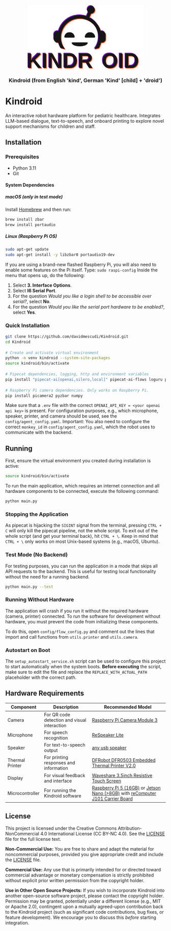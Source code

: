 <div align="center">

  <picture>
    <source media="(prefers-color-scheme: dark)" srcset="https://raw.githubusercontent.com/davidmescudi/Kindroid/refs/heads/main/images/logo_dark.svg">
    <source media="(prefers-color-scheme: light)" srcset="https://raw.githubusercontent.com/davidmescudi/Kindroid/refs/heads/main/images/logo_light.svg">
    <img alt="kindroid logo" src="https://raw.githubusercontent.com/davidmescudi/Kindroid/refs/heads/main/images/logo_light.svg" height="200" style="max-width: 100%;">
  </picture>

### Kindroid (from English 'kind', German 'Kind' [child] + 'droid')
</div>

# Kindroid
An interactive robot hardware platform for pediatric healthcare. Integrates LLM-based dialogue, text-to-speech, and onboard printing to explore novel support mechanisms for children and staff.

## Installation

### Prerequisites

- Python 3.11
- Git

#### System Dependencies

##### macOS (only in test mode)
Install [Homebrew](https://brew.sh/) and then run:
```bash
brew install zbar
brew install portaudio
```

##### Linux (Raspberry Pi OS)
```bash
sudo apt-get update
sudo apt-get install -y libzbar0 portaudio19-dev
```

If you are using a brand-new flashed Raspberry Pi, you will also need to enable some features on the Pi itself. Type:
`sudo raspi-config`
Inside the menu that opens up, do the following:
1. Select **3. Interface Options**.
2. Select **I6 Serial Port**.
3. For the question *Would you like a login shell to be accessible over serial?*, select **No**.
4. For the question *Would you like the serial port hardware to be enabled?*, select **Yes**.

### Quick Installation

```bash
git clone https://github.com/davidmescudi/Kindroid.git
cd Kindroid

# Create and activate virtual environment
python -m venv kindroid --system-site-packages
source kindroid/bin/activate

# Pipecat dependencies, logging, http and environment variables
pip install "pipecat-ai[openai,silero,local]" pipecat-ai-flows loguru python-dotenv aiohttp PyYAML gpiozero pygame

# Raspberry Pi camera dependencies. Only works on Raspberry Pi.
pip install picamera2 pyzbar numpy
```

Make sure that a `.env` file with the correct `OPENAI_API_KEY = <your openai api key>` is present. For configuration purposes, e.g., which microphone, speaker, printer, and camera should be used, see the `config/agent_config.yaml`. Important: You also need to configure the correct `monkey_id` in `config/agent_config.yaml`, which the robot uses to communicate with the backend.

## Running
First, ensure the virtual environment you created during installation is active:
```bash
source kindroid/bin/activate
```
To run the main application, which requires an internet connection and all hardware components to be connected, execute the following command:
```bash
python main.py
```

### Stopping the Application
As pipecat is hijacking the `SIGINT` signal from the terminal, pressing `CTRL + C` will only kill the pipecat pipeline, not the whole script. To exit out of the whole script (and get your terminal back), hit `CTRL + \`. Keep in mind that `CTRL + \` only works on most Unix-based systems (e.g., macOS, Ubuntu).

### Test Mode (No Backend)
For testing purposes, you can run the application in a mode that skips all API requests to the backend. This is useful for testing local functionality without the need for a running backend.
```bash
python main.py --test
```
### Running Without Hardware
The application will crash if you run it without the required hardware (camera, printer) connected. To run the software for development without hardware, you must prevent the code from initializing these components.

To do this, open `config/flow_config.py` and comment out the lines that import and call functions from `utils.printer` and `utils.camera`.

### Autostart on Boot
The `setup_autostart_service.sh` script can be used to configure this project to start automatically when the system boots. **Before executing** the script, make sure to edit the file and replace the `REPLACE_WITH_ACTUAL_PATH` placeholder with the correct path.

## Hardware Requirements

| Component | Description | Recommended Model |
|-----------|-------------|------------------|
| Camera | For QR code detection and visual interaction | [Raspberry Pi Camera Module 3](https://www.raspberrypi.com/products/camera-module-3/) |
| Microphone | For speech recognition | [ReSpeaker Lite](https://www.seeedstudio.com/ReSpeaker-Lite-p-5928.html) |
| Speaker | For text-to-speech output | [any usb speaker](https://www.amazon.de/s?k=usb+speaker) |
| Thermal Printer | For printing responses and information | [DFRobot DFR0503 Embedded Thermal Printer V2.0](https://www.dfrobot.com/product-1799.html) |
| Display | For visual feedback and interface | [Waveshare 3.5inch Resistive Touch Screen](https://www.waveshare.com/3.5inch-HDMI-LCD.htm) |
| Microcontroller | For running the Kindroid software | [Raspberry Pi 5 (16GB)](https://www.raspberrypi.com/products/raspberry-pi-5/) or [Jetson Nano (>8GB)](https://developer.nvidia.com/embedded/jetson-nano) with [reComputer J101 Carrier Board](https://www.seeedstudio.com/reComputer-J101-v2-Carrier-Board-for-Jetson-Nano-p-5396.html) | 


## License
This project is licensed under the Creative Commons Attribution-NonCommercial 4.0 International License (CC BY-NC 4.0). See the [LICENSE](LICENSE) file for the full license text.

**Non-Commercial Use:** You are free to share and adapt the material for noncommercial purposes, provided you give appropriate credit and include the [LICENSE](LICENSE) file.

**Commercial Use:** Any use that is primarily intended for or directed toward commercial advantage or monetary compensation is strictly prohibited without explicit prior written permission from the copyright holder.

**Use in Other Open Source Projects:** If you wish to incorporate Kindroid into another open-source software project, please contact the copyright holder. Permission may be granted, potentially under a different license (e.g., MIT or Apache 2.0), contingent upon a mutually agreed-upon contribution back to the Kindroid project (such as significant code contributions, bug fixes, or feature development). We encourage you to discuss this *before* starting integration.